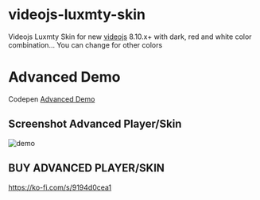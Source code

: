 # videojs-luxmty-skin
 Videojs Luxmty Skin for new [videojs](https://videojs.com/) 8.10.x+ with dark, red and white color combination... You can change for other colors<br>

# Advanced Demo
Codepen [Advanced Demo](https://codepen.io/emiliosg11/pen/XWPMqWj) <br>

## Screenshot Advanced Player/Skin
![demo](https://dl.dropbox.com/scl/fi/1bmacw03kqny39m44fk8u/advanced.jpg?rlkey=4wtlk46o32u82fztwl9f3g7wr)

## BUY ADVANCED PLAYER/SKIN
https://ko-fi.com/s/9194d0cea1
